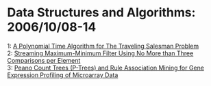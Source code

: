 # Data Structures and Algorithms: 2006/10/08-14  
1: [A Polynomial Time Algorithm for The Traveling Salesman Problem](https://doi.org/10.48550/arXiv.cs/0610042)  
2: [Streaming Maximum-Minimum Filter Using No More than Three Comparisons  per Element](https://doi.org/10.48550/arXiv.cs/0610046)  
3: [Peano Count Trees (P-Trees) and Rule Association Mining for Gene  Expression Profiling of Microarray Data](https://doi.org/10.48550/arXiv.cs/0610076)  